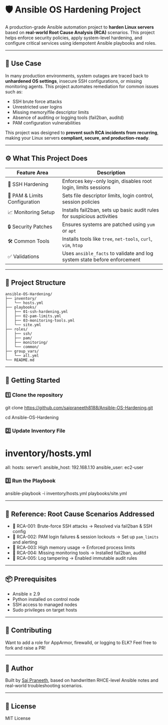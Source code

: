 # 🛡️ Ansible OS Hardening Project

A production-grade Ansible automation project to **harden Linux servers** based on **real-world Root Cause Analysis (RCA)** scenarios. This project helps enforce security policies, apply system-level hardening, and configure critical services using idempotent Ansible playbooks and roles.

---

## 📌 Use Case

In many production environments, system outages are traced back to **unhardened OS settings**, insecure SSH configurations, or missing monitoring agents. This project automates remediation for common issues such as:

- SSH brute force attacks
- Unrestricted user logins
- Missing memory/file descriptor limits
- Absence of auditing or logging tools (fail2ban, auditd)
- PAM configuration vulnerabilities

This project was designed to **prevent such RCA incidents from recurring**, making your Linux servers **compliant, secure, and production-ready**.

---

## ⚙️ What This Project Does

| Feature Area                     | Description                                                                 |
|----------------------------------|-----------------------------------------------------------------------------|
| 🔐 SSH Hardening                | Enforces key-only login, disables root login, limits sessions              |
| 👥 PAM & Limits Configuration  | Sets file descriptor limits, login control, session policies               |
| 📈 Monitoring Setup             | Installs fail2ban, sets up basic audit rules for suspicious activities     |
| 🔒 Security Patches            | Ensures systems are patched using `yum` or `apt`                           |
| 🛠️ Common Tools                | Installs tools like `tree`, `net-tools`, `curl`, `vim`, `htop`             |
| ✅ Validations                  | Uses `ansible_facts` to validate and log system state before enforcement   |

---

## 📂 Project Structure

```
ansible-OS-Hardening/
├── inventory/
│   └── hosts.yml
├── playbooks/
│   ├── 01-ssh-hardening.yml
│   ├── 02-pam-limits.yml
│   ├── 03-monitoring-tools.yml
│   └── site.yml
├── roles/
│   ├── ssh/
│   ├── pam/
│   ├── monitoring/
│   └── common/
├── group_vars/
│   └── all.yml
└── README.md
```

---

## 🚀 Getting Started

### 1️⃣ Clone the repository

git clone https://github.com/saipraneeth8188/Ansible-OS-Hardening.git

cd Ansible-OS-Hardening


### 2️⃣ Update Inventory File

# inventory/hosts.yml
all:
  hosts:
    server1:
      ansible_host: 192.168.1.10
      ansible_user: ec2-user


### 3️⃣ Run the Playbook

ansible-playbook -i inventory/hosts.yml playbooks/site.yml


---

## 📘 Reference: Root Cause Scenarios Addressed

- 🐛 RCA-001: Brute-force SSH attacks → Resolved via fail2ban & SSH config
- 🐛 RCA-002: PAM login failures & session lockouts → Set up `pam_limits` and alerting
- 🐛 RCA-003: High memory usage → Enforced process limits
- 🐛 RCA-004: Missing monitoring tools → Installed fail2ban, auditd
- 🐛 RCA-005: Log tampering → Enabled immutable audit rules

---

## 📦 Prerequisites

- Ansible ≥ 2.9
- Python installed on control node
- SSH access to managed nodes
- Sudo privileges on target hosts

---

## 🤝 Contributing

Want to add a role for AppArmor, firewalld, or logging to ELK? Feel free to fork and raise a PR!

---

## 🧠 Author

Built by [Sai Praneeth](https://github.com/saipraneeth8188), based on handwritten RHCE-level Ansible notes and real-world troubleshooting scenarios.

---

## 📄 License

MIT License
